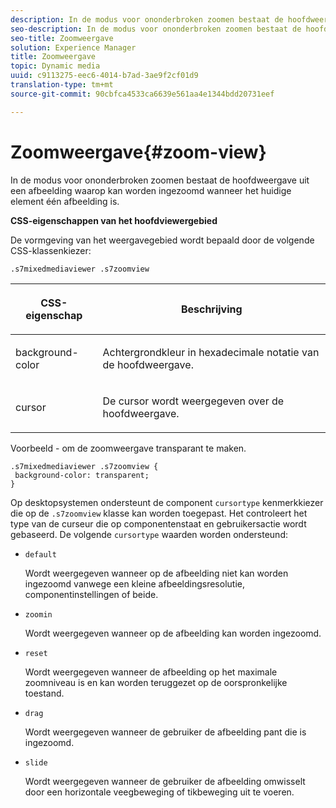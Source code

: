 ```yaml
---
description: In de modus voor ononderbroken zoomen bestaat de hoofdweergave uit een afbeelding waarop kan worden ingezoomd wanneer het huidige element één afbeelding is.
seo-description: In de modus voor ononderbroken zoomen bestaat de hoofdweergave uit een afbeelding waarop kan worden ingezoomd wanneer het huidige element één afbeelding is.
seo-title: Zoomweergave
solution: Experience Manager
title: Zoomweergave
topic: Dynamic media
uuid: c9113275-eec6-4014-b7ad-3ae9f2cf01d9
translation-type: tm+mt
source-git-commit: 90cbfca4533ca6639e561aa4e1344bdd20731eef

---
```



# Zoomweergave{#zoom-view}

In de modus voor ononderbroken zoomen bestaat de hoofdweergave uit een afbeelding waarop kan worden ingezoomd wanneer het huidige element één afbeelding is.

<!--<a id="section_061E550C1C1D4DB2BD663A898895B38C"></a>-->

**CSS-eigenschappen van het hoofdviewergebied**

De vormgeving van het weergavegebied wordt bepaald door de volgende CSS-klassenkiezer:

```
.s7mixedmediaviewer .s7zoomview
```

<table id="table_94EE3F5BBE4547C0B4943471CEE7EDE4"> 
 <thead> 
  <tr> 
   <th colname="col1" class="entry"> <p> CSS-eigenschap </p> </th> 
   <th colname="col2" class="entry"> <p>Beschrijving </p> </th> 
  </tr> 
 </thead>
 <tbody> 
  <tr> 
   <td colname="col1"> <p> <span class="codeph"> background-color </span> </p> </td> 
   <td colname="col2"> <p> Achtergrondkleur in hexadecimale notatie van de hoofdweergave. </p> </td> 
  </tr> 
  <tr> 
   <td colname="col1"> <p> <span class="codeph"> cursor </span> </p> </td> 
   <td colname="col2"> <p>De cursor wordt weergegeven over de hoofdweergave. </p> </td> 
  </tr> 
 </tbody> 
</table>

Voorbeeld - om de zoomweergave transparant te maken.

```
.s7mixedmediaviewer .s7zoomview { 
 background-color: transparent; 
}
```

Op desktopsystemen ondersteunt de component `cursortype` kenmerkkiezer die op de `.s7zoomview` klasse kan worden toegepast. Het controleert het type van de curseur die op componentenstaat en gebruikersactie wordt gebaseerd. De volgende `cursortype` waarden worden ondersteund:

* `default`

   Wordt weergegeven wanneer op de afbeelding niet kan worden ingezoomd vanwege een kleine afbeeldingsresolutie, componentinstellingen of beide.

* `zoomin`

   Wordt weergegeven wanneer op de afbeelding kan worden ingezoomd.

* `reset`

   Wordt weergegeven wanneer de afbeelding op het maximale zoomniveau is en kan worden teruggezet op de oorspronkelijke toestand.

* `drag`

   Wordt weergegeven wanneer de gebruiker de afbeelding pant die is ingezoomd.

* `slide`

   Wordt weergegeven wanneer de gebruiker de afbeelding omwisselt door een horizontale veegbeweging of tikbeweging uit te voeren.

